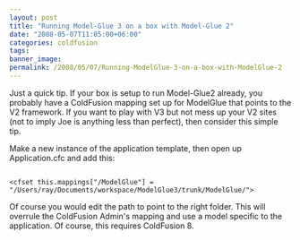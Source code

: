 ```yaml
---
layout: post
title: "Running Model-Glue 3 on a box with Model-Glue 2"
date: "2008-05-07T11:05:00+06:00"
categories: coldfusion 
tags: 
banner_image: 
permalink: /2008/05/07/Running-ModelGlue-3-on-a-box-with-ModelGlue-2
---
```


Just a quick tip. If your box is setup to run Model-Glue2 already, you probably have a ColdFusion mapping set up for ModelGlue that points to the V2 framework. If you want to play with V3 but not mess up your V2 sites (not to imply Joe is anything less than perfect), then consider this simple tip.

Make a new instance of the application template, then open up Application.cfc and add this:

<code>
&lt;cfset this.mappings["/ModelGlue"] = "/Users/ray/Documents/workspace/ModelGlue3/trunk/ModelGlue/"&gt;
</code>

Of course you would edit the path to point to the right folder. This will overrule the ColdFusion Admin's mapping and use a model specific to the application. Of course, this requires ColdFusion 8.
